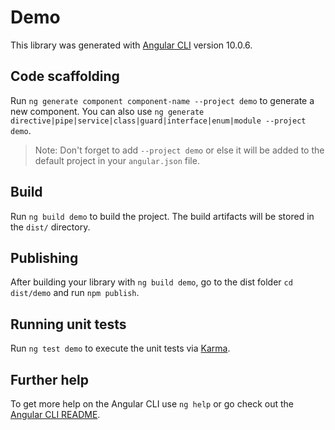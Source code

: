 # Demo

This library was generated with [Angular CLI](https://github.com/angular/angular-cli) version 10.0.6.

## Code scaffolding

Run `ng generate component component-name --project demo` to generate a new component. You can also use `ng generate directive|pipe|service|class|guard|interface|enum|module --project demo`.
> Note: Don't forget to add `--project demo` or else it will be added to the default project in your `angular.json` file. 

## Build

Run `ng build demo` to build the project. The build artifacts will be stored in the `dist/` directory.

## Publishing

After building your library with `ng build demo`, go to the dist folder `cd dist/demo` and run `npm publish`.

## Running unit tests

Run `ng test demo` to execute the unit tests via [Karma](https://karma-runner.github.io).

## Further help

To get more help on the Angular CLI use `ng help` or go check out the [Angular CLI README](https://github.com/angular/angular-cli/blob/master/README.md).
